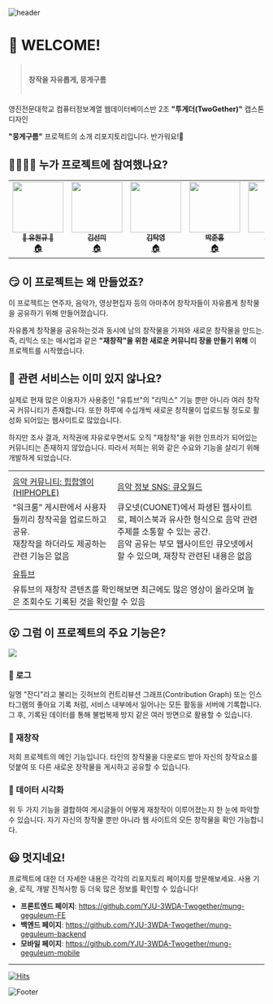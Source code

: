 ![header](https://capsule-render.vercel.app/api?type=waving&color=6667ab&height=300&section=header&text=3WDA%20뭉게구름&fontSize=80&fontColor=f0f0fd)

# 🤗 WELCOME!

> <h4>　<br>창작을 자유롭게, 뭉게구름<br>　

영진전문대학교 컴퓨터정보계열 웹데이터베이스반 2조 **"투게더(TwoGether)"** 캡스톤디자인

**"뭉게구름"** 프로젝트의 소개 리포지토리입니다. 반가워요!👋


## 👨‍👩‍👦‍👦 누가 프로젝트에 참여했나요?

<table>
    <tr> 
<td align="center"><a href="https://github.com/sila0319"><img src="https://avatars.githubusercontent.com/u/102634882?v=4"
 width="100px;" alt=""/><br /><sub><b>👑 유원규 👑</b></sub></a><br /><a href="https://github.com/sila0319" title="Code">🏠</a></td>
 
<td align="center"><a href="https://github.com/KIM-SeonMi"><img src="https://avatars.githubusercontent.com/u/103207266?v=4"
 width="100px;" alt=""/><br /><sub><b>김선미</b></sub></a><br /><a href="https://github.com/KIM-SeonMi" title="Code">🏠</a></td>
    
<td align="center"><a href="https://github.com/takyeoung"><img src="https://avatars.githubusercontent.com/u/103091272?v=4"
width="100px;" alt=""/><br /><sub><b>김탁영</b></sub></a><br /><a href="https://github.com/takyeoung" title="Code">🏠</a></td>

<td align="center"><a href="https://github.com/HONGBOY1"><img src="https://avatars.githubusercontent.com/u/103193673?v=4"
width="100px;" alt=""/><br /><sub><b>박준홍</b></sub></a><br /><a href="https://github.com/HONGBOY1" title="Code">🏠</a></td>

<td align="center"><a href="https://github.com/jinDol99"><img src="https://avatars.githubusercontent.com/u/103583674?v=4"
 width="100px;" alt=""/><br /><sub><b>박진석</b></sub></a><br /><a href="https://github.com/jinDol99" title="Code">🏠</a></td>

<td align="center"><a href="https://github.com/JongchanJeon"><img src="https://avatars.githubusercontent.com/u/103109563?v=4"
width="100px;" alt=""/><br /><sub><b>전종찬</b></sub></a><br /><a href="https://github.com/JongchanJeon" title="Code">🏠</a></td>

</tr>
</table>


## 😏 이 프로젝트는 왜 만들었죠?
이 프로젝트는 연주자, 음악가, 영상편집자 등의 아마추어 창작자들이 자유롭게 창작물을 공유하기 위해 만들어졌습니다.

자유롭게 창작물을 공유하는것과 동시에 남의 창작물을 가져와 새로운 창작물을 만드는. 즉, 리믹스 또는 매시업과 같은 **"재창작"을 위한 새로운 커뮤니티 장을 만들기 위해** 이 프로젝트를 시작했습니다.

## 🤔 관련 서비스는 이미 있지 않나요?
실제로 현재 많은 이용자가 사용중인 "유튜브"의 "리믹스" 기능 뿐만 아니라 여러 창작곡 커뮤니티가 존재합니다.
또한 하루에 수십개씩 새로운 창작물이 업로드될 정도로 활성화 되어있는 웹사이트로 많았습니다.

하지만 조사 결과, 저작권에 자유로우면서도 오직 "재창작"을 위한 인프라가 되어있는 커뮤니티는 존재하지 않았습니다.
따라서 저희는 위와 같은 수요와 기능을 살리기 위해 개발하게 되었습니다.

<table>
<tr>

<td><img src="https://sugared-forgery-d13.notion.site/image/https%3A%2F%2Fs3-us-west-2.amazonaws.com%2Fsecure.notion-static.com%2F104f3eaa-4ff0-4739-bb15-19f50f759c48%2FUntitled.png?id=36a2befa-199a-41cb-86a4-629a168f3baf&table=block&spaceId=da8f90e8-1950-4576-9f13-ede50a2d2847&width=1250&userId=&cache=v2"alt=""/></td>
<td><img src="https://sugared-forgery-d13.notion.site/image/https%3A%2F%2Fs3-us-west-2.amazonaws.com%2Fsecure.notion-static.com%2Fec036945-0f50-40ef-94a0-07ae291f33c0%2FUntitled.png?id=30294146-01ad-4b17-9ced-50217e33be05&table=block&spaceId=da8f90e8-1950-4576-9f13-ede50a2d2847&width=1150&userId=&cache=v2"alt=""/></td>
</tr>
<tr>
<td><a href="https://hiphople.com/workroom" title="Code">음악 커뮤니티: 힙합엘이(HIPHOPLE)</a></td>
<td><a href="https://cuoworld.com/" title="Code">음악 정보 SNS: 큐오월드</a></td>
</tr>
<tr>
<td>“워크룸” 게시판에서 사용자들끼리 창작곡을 업로드하고 공유.<br>재창작을 하더라도 제공하는 관련 기능은 없음</td>
<td>큐오넷(CUONET)에서 파생된 웹사이트로, 페이스북과 유사한 형식으로 음악 관련 주제를 소통할 수 있는 공간.<br>음악 공유는 부모 웹사이트인 큐오넷에서 할 수 있으며, 재창작 관련된 내용은 없음</td>
</tr>

<tr >
<td colspan="2"><img src="https://sugared-forgery-d13.notion.site/image/https%3A%2F%2Fs3-us-west-2.amazonaws.com%2Fsecure.notion-static.com%2F3084b13e-7a3b-49b1-9388-6a82c617395b%2FUntitled.png?id=17b305cd-ca91-4942-b493-c4dd292cc842&table=block&spaceId=da8f90e8-1950-4576-9f13-ede50a2d2847&width=2000&userId=&cache=v2"alt=""/></td>
</tr>
<tr>
<td colspan="2"><a href="https://hiphople.com/workroom" title="Code">유튜브</a></td>
</tr>
<tr>
<td colspan="2">유튜브의 재창작 콘텐츠를 확인해보면 최근에도 많은 영상이 올라오며 높은 조회수도 기록된 것을 확인할 수 있음</td>
</tr>
</table>

## 😮 그럼 이 프로젝트의 주요 기능은?
<img src="https://sugared-forgery-d13.notion.site/image/https%3A%2F%2Fs3-us-west-2.amazonaws.com%2Fsecure.notion-static.com%2F68be1cff-0b34-470a-8470-cda9f7c00e50%2FUntitled.png?id=dfae07ac-550a-4f56-9418-ac6c3e1fb9e3&table=block&spaceId=da8f90e8-1950-4576-9f13-ede50a2d2847&width=2000&userId=&cache=v2">

###  📅 로그
일명 "잔디"라고 불리는 깃허브의 컨트리뷰션 그래프(Contribution Graph) 또는 인스타그램의 좋아요 기록 처럼, 서비스 내부에서 일어나는 모든 활동을 서버에 기록합니다.
그 후, 기록된 데이터를 통해 불법복제 방지 같은 여러 방면으로 활용할 수 있습니다.

### 🎨 재창작
저희 프로젝트의 메인 기능입니다.
타인의 창작물을 다운로드 받아 자신의 창작요소를 덧붙여 또 다른 새로운 창작물을 게시하고 공유할 수 있습니다.

### 👀 데이터 시각화
위 두 가지 기능을 결합하여 게시글들이 어떻게 재창작이 이루어졌는지 한 눈에 파악할 수 있습니다.
자기 자신의 창작물 뿐만 아니라 웹 사이트의 모든 창작물을 확인 가능합니다.

## 😃 멋지네요!
프로젝트에 대한 더 자세한 내용은 각각의 리포지토리 페이지를 방문해보세요.
사용 기술, 로직, 개발 진척사항 등 더욱 많은 정보를 확인할 수 있습니다!
- **프론트엔드 페이지**: https://github.com/YJU-3WDA-Twogether/mung-geguleum-FE
- **백엔드 페이지**: https://github.com/YJU-3WDA-Twogether/mung-geguleum-backend
- **모바일 페이지**: https://github.com/YJU-3WDA-Twogether/mung-geguleum-mobile
<hr>

[![Hits](https://hits.seeyoufarm.com/api/count/incr/badge.svg?url=https%3A%2F%2Fgithub.com%2FYJU-3WDA-Twogether&count_bg=%2379C83D&title_bg=%23555555&icon=&icon_color=%23E7E7E7&title=hits&edge_flat=false)](https://hits.seeyoufarm.com)

![Footer](https://capsule-render.vercel.app/api?type=waving&color=6667ab&height=200&section=footer)
